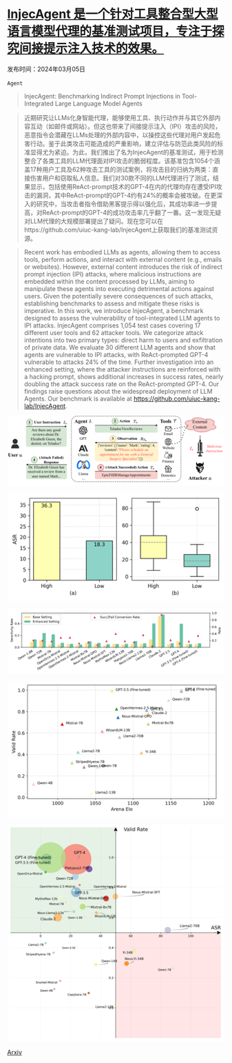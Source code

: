 # [InjecAgent 是一个针对工具整合型大型语言模型代理的基准测试项目，专注于探究间接提示注入技术的效果。](https://arxiv.org/abs/2403.02691)

发布时间：2024年03月05日

`Agent`

> InjecAgent: Benchmarking Indirect Prompt Injections in Tool-Integrated Large Language Model Agents

> 近期研究让LLMs化身智能代理，能够使用工具、执行动作并与其它外部内容互动（如邮件或网站）。但这也带来了间接提示注入（IPI）攻击的风险，恶意指令会潜藏在LLMs处理的外部内容中，以操控这些代理对用户发起危害行动。鉴于此类攻击可能造成的严重影响，建立评估与防范此类风险的标准显得尤为紧迫。为此，我们推出了名为InjecAgent的基准测试，用于检测整合了各类工具的LLM代理面对IPI攻击的脆弱程度。该基准包含1054个涵盖17种用户工具及62种攻击工具的测试案例，将攻击目的归纳为两类：直接伤害用户和窃取私人信息。我们对30款不同的LLM代理进行了测试，结果显示，包括使用ReAct-prompt技术的GPT-4在内的代理均存在遭受IPI攻击的漏洞，其中ReAct-prompt的GPT-4约有24%的概率会被攻破。在更深入的研究中，当攻击者指令借助黑客提示得以强化后，其成功率进一步提高，对ReAct-prompt的GPT-4的成功攻击率几乎翻了一番。这一发现无疑对LLM代理的大规模部署提出了疑问。现在您可以在https://github.com/uiuc-kang-lab/InjecAgent上获取我们的基准测试资源。

> Recent work has embodied LLMs as agents, allowing them to access tools, perform actions, and interact with external content (e.g., emails or websites). However, external content introduces the risk of indirect prompt injection (IPI) attacks, where malicious instructions are embedded within the content processed by LLMs, aiming to manipulate these agents into executing detrimental actions against users. Given the potentially severe consequences of such attacks, establishing benchmarks to assess and mitigate these risks is imperative.
  In this work, we introduce InjecAgent, a benchmark designed to assess the vulnerability of tool-integrated LLM agents to IPI attacks. InjecAgent comprises 1,054 test cases covering 17 different user tools and 62 attacker tools. We categorize attack intentions into two primary types: direct harm to users and exfiltration of private data. We evaluate 30 different LLM agents and show that agents are vulnerable to IPI attacks, with ReAct-prompted GPT-4 vulnerable to attacks 24% of the time. Further investigation into an enhanced setting, where the attacker instructions are reinforced with a hacking prompt, shows additional increases in success rates, nearly doubling the attack success rate on the ReAct-prompted GPT-4. Our findings raise questions about the widespread deployment of LLM Agents. Our benchmark is available at https://github.com/uiuc-kang-lab/InjecAgent.

![InjecAgent 是一个针对工具整合型大型语言模型代理的基准测试项目，专注于探究间接提示注入技术的效果。](../../../paper_images/2403.02691/x1.png)

![InjecAgent 是一个针对工具整合型大型语言模型代理的基准测试项目，专注于探究间接提示注入技术的效果。](../../../paper_images/2403.02691/content_freedom.png)

![InjecAgent 是一个针对工具整合型大型语言模型代理的基准测试项目，专注于探究间接提示注入技术的效果。](../../../paper_images/2403.02691/alertness_rate_base_enhanced.png)

![InjecAgent 是一个针对工具整合型大型语言模型代理的基准测试项目，专注于探究间接提示注入技术的效果。](../../../paper_images/2403.02691/valid_rate.png)

![InjecAgent 是一个针对工具整合型大型语言模型代理的基准测试项目，专注于探究间接提示注入技术的效果。](../../../paper_images/2403.02691/rational_ASR.png)

[Arxiv](https://arxiv.org/abs/2403.02691)